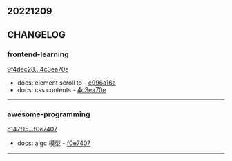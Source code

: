 ## 20221209

## CHANGELOG

### frontend-learning

[9f4dec28...4c3ea70e](https://github.com/zhbhun/frontend-learning/compare/9f4dec28...4c3ea70e)

* docs: element scroll to - [c996a16a](https://github.com/zhbhun/frontend-learning/commit/c996a16aea81c9b92d81f0e73e06b1a9301b91c3)
* docs: css contents - [4c3ea70e](https://github.com/zhbhun/frontend-learning/commit/4c3ea70e4696cd3d2e7439a8890f40c94e8801a6)

---

### awesome-programming

[c147f15...f0e7407](https://github.com/zhbhun/awesome-programming/compare/c147f15...f0e7407)

* docs: aigc 模型 - [f0e7407](https://github.com/zhbhun/awesome-programming/commit/f0e74070b7d59e3b26e3863980c4e87c3f34f481)

---

